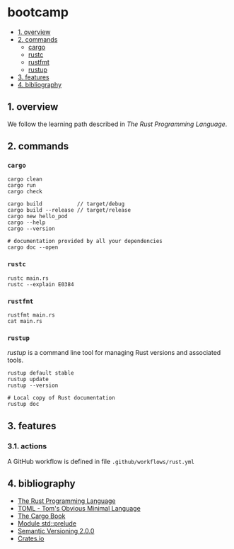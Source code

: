 # bootcamp

- [1. overview](#1-overview)
- [2. commands](#2-commands)
  - [cargo](#cargo)
  - [rustc](#rustc)
  - [rustfmt](#rustfmt)
  - [rustup](#rustup)
- [3. features](#3-features)
- [4. bibliography](#4-bibliography)

## 1. overview

We follow the learning path described in _The Rust Programming Language_.

## 2. commands

### `cargo`

```shell
cargo clean
cargo run
cargo check

cargo build           // target/debug
cargo build --release // target/release
cargo new hello_pod
cargo --help
cargo --version

# documentation provided by all your dependencies
cargo doc --open
```

### `rustc`

```shell
rustc main.rs
rustc --explain E0384
```

### `rustfmt`

```shell
rustfmt main.rs
cat main.rs
```

### `rustup`

_rustup_ is a command line tool for managing Rust versions and associated tools.

```shell
rustup default stable
rustup update
rustup --version

# Local copy of Rust documentation
rustup doc
```

## 3. features

### 3.1. actions

A GitHub workflow is defined in file `.github/workflows/rust.yml`

## 4. bibliography

- [The Rust Programming Language](https://doc.rust-lang.org/book/title-page.html)
- [TOML - Tom's Obvious Minimal Language](https://toml.io/en/)
- [The Cargo Book](https://doc.rust-lang.org/cargo/)
- [Module std::prelude](https://doc.rust-lang.org/std/prelude/index.html)
- [Semantic Versioning 2.0.0](https://semver.org/)
- [Crates.io](https://crates.io/)
